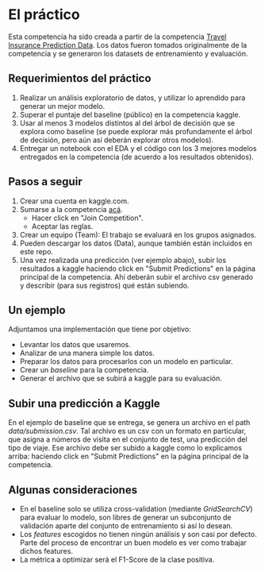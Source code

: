 # El práctico

Esta competencia ha sido creada a partir de la competencia [Travel Insurance Prediction Data](https://www.kaggle.com/tejashvi14/travel-insurance-prediction-data). Los datos fueron tomados originalmente de la competencia y se generaron los datasets de entrenamiento y evaluación.

## Requerimientos del práctico

1. Realizar un análisis exploratorio de datos, y utilizar lo aprendido para generar un mejor modelo.
1. Superar el puntaje del baseline (público) en la competencia kaggle.
1. Usar al menos 3 modelos distintos al del árbol de decisión que se explora como baseline (se puede explorar más profundamente el árbol de decisión, pero aún así deberán explorar otros modelos).
1. Entregar un notebook con el EDA y el código con los 3 mejores modelos entregados en la competencia (de acuerdo a los resultados obtenidos).

## Pasos a seguir

1. Crear una cuenta en kaggle.com. 
1. Sumarse a la competencia [acá](https://www.kaggle.com/t/2d7642142f7d4bdb896565c3aef3aab8).
    * Hacer click en "Join Competition".
    * Aceptar las reglas.
1. Crear un equipo (Team): El trabajo se evaluará en los grupos asignados.
1. Pueden descargar los datos (Data), aunque también están incluidos en este repo.
1. Una vez realizada una predicción (ver ejemplo abajo), subir los resultados a kaggle haciendo click en "Submit Predictions" en la página principal de la competencia. Ahí deberán subir el archivo csv generado y describir (para sus registros) qué están subiendo.

## Un ejemplo

Adjuntamos una implementación que tiene por objetivo:

* Levantar los datos que usaremos.
* Analizar de una manera simple los datos.
* Preparar los datos para procesarlos con un modelo en particular.
* Crear un *baseline* para la competencia.
* Generar el archivo que se subirá a kaggle para su evaluación.

## Subir una predicción a Kaggle

En el ejemplo de baseline que se entrega, se genera un archivo en el path *data/submission.csv*. Tal archivo es un csv con un formato en particular, que asigna a números de visita en el conjunto de test, una predicción del tipo de viaje. 
Ese archivo debe ser subido a kaggle como lo explicamos arriba: haciendo click en "Submit Predictions" en la página principal de la competencia.

## Algunas consideraciones

* En el baseline solo se utiliza cross-validation (mediante *GridSearchCV*) para evaluar lo modelo, son libres de generar un subconjunto de validación aparte del conjunto de entrenamiento si así lo desean.
* Los *features* escogidos no tienen ningún análisis y son casi por defecto. Parte del proceso de encontrar un buen modelo es ver como trabajar dichos features.
* La métrica a optimizar será el F1-Score de la clase positiva.
